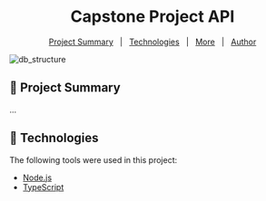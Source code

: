 <h1 align="center">Capstone Project API</h1>

<p align="center">
  <a href="#dart-project-summary">Project Summary</a> &#xa0; | &#xa0;
  <a href="#rocket-technologies">Technologies</a> &#xa0; | &#xa0;
  <a href="#rocket-technologies">More</a> &#xa0; | &#xa0;
  <a href="https://github.com/yasirozdemir" target="_blank">Author</a>
</p>

![db_structure](https://res.cloudinary.com/yasirdev/image/upload/v1682497384/capstone/dev/DB_Structure_ujosuj.png)

## :dart: Project Summary

...

## :rocket: Technologies

The following tools were used in this project:

- [Node.js](https://nodejs.org/en/)
- [TypeScript](https://www.typescriptlang.org/)

<!-- ## :checkered_flag: Starting

```bash
# Create your .env file, you can see example.env
# Clone this project
$ git clone https://github.com/yasirozdemir/capstone-project-be

# Access
$ cd capstone-project-be

# Install dependencies
$ npm i

# Run the project
$ npm start

# The server will initialize in the <http://localhost:3001>
``` -->
